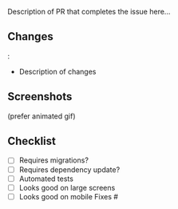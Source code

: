 Description of PR that completes the issue here...
## Changes
<WeatherMap>: 
- Description of changes
## Screenshots 
(prefer animated gif)
## Checklist
- [ ] Requires migrations?
- [ ] Requires dependency update?
- [ ] Automated tests
- [ ] Looks good on large screens
- [ ] Looks good on mobile
Fixes #
